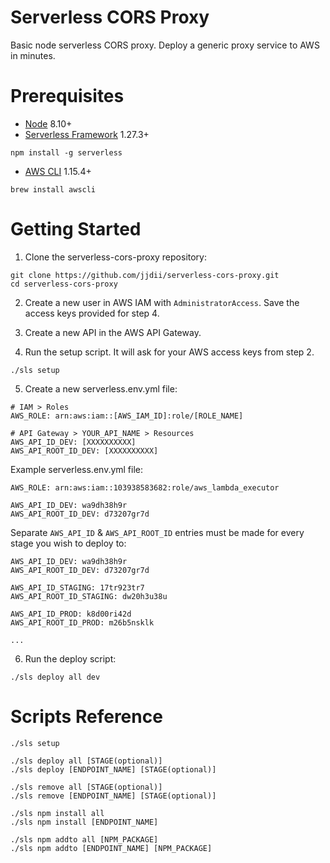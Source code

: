 # Serverless CORS Proxy
Basic node serverless CORS proxy. Deploy a generic proxy service to AWS in minutes.

# Prerequisites
- [Node](https://nodejs.org/en/) 8.10+
- [Serverless Framework](https://serverless.com/) 1.27.3+
```
npm install -g serverless
```
- [AWS CLI](https://aws.amazon.com/cli/) 1.15.4+
```
brew install awscli
```

# Getting Started
1) Clone the serverless-cors-proxy repository:
```
git clone https://github.com/jjdii/serverless-cors-proxy.git
cd serverless-cors-proxy
```

2) Create a new user in AWS IAM with `AdministratorAccess`. Save the access keys provided for step 4.

3) Create a new API in the AWS API Gateway.

4) Run the setup script. It will ask for your AWS access keys from step 2.
```
./sls setup
```

5) Create a new serverless.env.yml file:
```
# IAM > Roles
AWS_ROLE: arn:aws:iam::[AWS_IAM_ID]:role/[ROLE_NAME]

# API Gateway > YOUR_API_NAME > Resources
AWS_API_ID_DEV: [XXXXXXXXXX]
AWS_API_ROOT_ID_DEV: [XXXXXXXXXX]
```
Example serverless.env.yml file:
```
AWS_ROLE: arn:aws:iam::103938583682:role/aws_lambda_executor

AWS_API_ID_DEV: wa9dh38h9r
AWS_API_ROOT_ID_DEV: d73207gr7d
```
Separate `AWS_API_ID` & `AWS_API_ROOT_ID` entries must be made for every stage you wish to deploy to:
```
AWS_API_ID_DEV: wa9dh38h9r
AWS_API_ROOT_ID_DEV: d73207gr7d

AWS_API_ID_STAGING: 17tr923tr7
AWS_API_ROOT_ID_STAGING: dw20h3u38u

AWS_API_ID_PROD: k8d00ri42d
AWS_API_ROOT_ID_PROD: m26b5nsklk

...
```

6) Run the deploy script:
```
./sls deploy all dev
```

# Scripts Reference
```
./sls setup
```
```
./sls deploy all [STAGE(optional)]
./sls deploy [ENDPOINT_NAME] [STAGE(optional)]
```
```
./sls remove all [STAGE(optional)]
./sls remove [ENDPOINT_NAME] [STAGE(optional)]
```
```
./sls npm install all
./sls npm install [ENDPOINT_NAME]
```
```
./sls npm addto all [NPM_PACKAGE]
./sls npm addto [ENDPOINT_NAME] [NPM_PACKAGE]
```